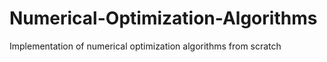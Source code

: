 # Numerical-Optimization-Algorithms
Implementation of numerical optimization algorithms from scratch
